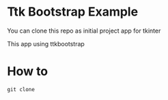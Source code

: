 # Ttk Bootstrap Example

You can clone this repo as initial project app for tkinter

This app using ttkbootstrap

# How to

```
git clone 
```